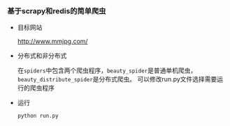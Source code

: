 ### 基于scrapy和redis的简单爬虫

* 目标网站

    http://www.mmjpg.com/

* 分布式和非分布式

    在`spiders`中包含两个爬虫程序，`beauty_spider`是普通单机爬虫，`beauty_distribute_spider`是分布式爬虫。
    可以修改run.py文件选择需要运行的爬虫程序

* 运行

    `python run.py`

    